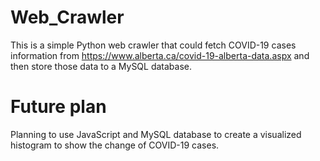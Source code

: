 # Web_Crawler
This is a simple Python web crawler that could fetch COVID-19 cases information from https://www.alberta.ca/covid-19-alberta-data.aspx and then store
those data to a MySQL database.

# Future plan
Planning to use JavaScript and MySQL database to create a visualized histogram to show the change of COVID-19 cases.
